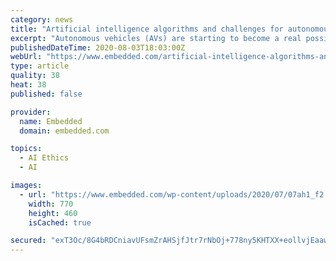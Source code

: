 ```yaml
---
category: news
title: "Artificial intelligence algorithms and challenges for autonomous vehicles"
excerpt: "Autonomous vehicles (AVs) are starting to become a real possibility in some parts of industry. Agriculture, transportation and military are some of the"
publishedDateTime: 2020-08-03T18:03:00Z
webUrl: "https://www.embedded.com/artificial-intelligence-algorithms-and-challenges-for-autonomous-vehicles/"
type: article
quality: 38
heat: 38
published: false

provider:
  name: Embedded
  domain: embedded.com

topics:
  - AI Ethics
  - AI

images:
  - url: "https://www.embedded.com/wp-content/uploads/2020/07/07ah1_f2.jpg"
    width: 770
    height: 460
    isCached: true

secured: "exT3Oc/8G4bRDCniavUFsmZrAHSjfJtr7rNbOj+778ny5KHTXX+eollvjEaawIhaIkh/kffBZr59/LfYOJZi6SXe1Do5x698al0igIxGFw/AbjcTTtob55UOb9IQNQ/ZMrkhqzQVg2iEX4aR3wc1U0xcf4hzT2kJO5cLpmJjcbWJiVtd1uOZ5BDF/ODnJQG0SCNK11KFGbI78Wo1Mz+g0Atd4PjRuluTJQ1edYHEaBTJSeABgPlZ4AoIaC+KgGcUzJzpwYlAJXbD+hqlEMGi5ik6adx49VpCwcoWLJUlafFzGvybCiQ0N0ijc1bPxEuoxm+D/UHQZGyKgXxFBEMA7w==;c2+sIsJqIcPvr65Aerynyw=="
---
```


